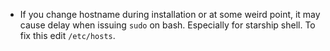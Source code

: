 - If you change hostname during installation or at some weird point, it may cause delay when issuing ```sudo``` on bash. Especially for starship shell. To fix this edit ```/etc/hosts```.
